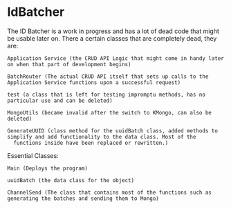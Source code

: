 # IdBatcher

The ID Batcher is a work in progress and has a lot of dead code that might be usable later on. There a certain classes that are completely dead, they are: 
  
    Application Service (the CRUD API Logic that might come in handy later on when that part of development begins)
    
    BatchRouter (The actual CRUD API itself that sets up calls to the Application Service functions upon a successful request)
    
    test (a class that is left for testing impromptu methods, has no particular use and can be deleted) 
    
    MongoUtils (became invalid after the switch to KMongo, can also be deleted) 
    
    GenerateUUID (class method for the uuidBatch class, added methods to simplify and add functionality to the data class. Most of the    
      functions inside have been replaced or rewritten.)

Essential Classes: 

    Main (Deploys the program)
    
    uuidBatch (the data class for the object) 
    
    ChannelSend (The class that contains most of the functions such as generating the batches and sending them to Mongo)
    
    
 
   

